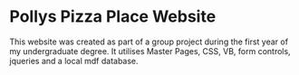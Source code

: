 Pollys Pizza Place Website
========

This website was created as part of a group project during the first year of my undergraduate degree. It utilises Master Pages, CSS, VB, form controls, jqueries and a local mdf database.